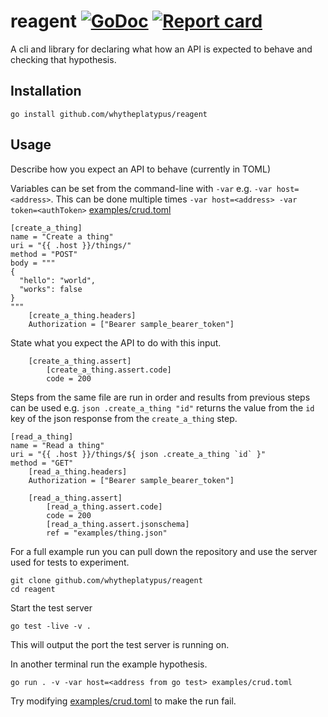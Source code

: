 # reagent [![GoDoc](https://godoc.org/github.com/whytheplatypus/reagent?status.svg)](http://godoc.org/github.com/whytheplatypus/reagent) [![Report card](https://goreportcard.com/badge/github.com/whytheplatypus/reagent)](https://goreportcard.com/report/github.com/whytheplatypus/reagent)

A cli and library for declaring what how an API is expected to behave and checking that hypothesis.

## Installation
`go install github.com/whytheplatypus/reagent`

## Usage

Describe how you expect an API to behave (currently in TOML)

Variables can be set from the command-line with `-var` e.g. `-var host=<address>`.
This can be done multiple times `-var host=<address> -var token=<authToken>`
[examples/crud.toml](/example/crud.toml)

```
[create_a_thing]
name = "Create a thing"
uri = "{{ .host }}/things/"
method = "POST"
body = """
{
  "hello": "world",
  "works": false
}
"""
	[create_a_thing.headers]
	Authorization = ["Bearer sample_bearer_token"]
```
State what you expect the API to do with this input.
```
	[create_a_thing.assert]
		[create_a_thing.assert.code]
		code = 200
```

Steps from the same file are run in order and results from previous steps can be used
e.g. `json .create_a_thing "id"` returns the value from the `id` key of the json response from the `create_a_thing` step.
```
[read_a_thing]
name = "Read a thing"
uri = "{{ .host }}/things/${ json .create_a_thing `id` }"
method = "GET"
	[read_a_thing.headers]
	Authorization = ["Bearer sample_bearer_token"]

	[read_a_thing.assert]
		[read_a_thing.assert.code]
		code = 200
		[read_a_thing.assert.jsonschema]
		ref = "examples/thing.json"
```

For a full example run you can pull down the repository and use the server used for tests to experiment.
```
git clone github.com/whytheplatypus/reagent
cd reagent
```
Start the test server
```
go test -live -v .
```
This will output the port the test server is running on.

In another terminal run the example hypothesis.
```
go run . -v -var host=<address from go test> examples/crud.toml
```
Try modifying [examples/crud.toml](/examples/crud.toml) to make the run fail.


